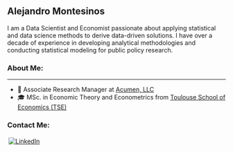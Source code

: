 ## Alejandro Montesinos 

I am a Data Scientist and Economist passionate about applying statistical and data science methods to derive data-driven solutions. I have over a decade of experience in developing analytical methodologies and conducting statistical modeling for public policy research.



### About Me:

***

- 🏢 Associate Research Manager at [Acumen, LLC](https://www.acumenllc.com)
- :mortar_board: MSc. in Economic Theory and Econometrics from [Toulouse School of Economics (TSE)](https://www.tse-fr.eu)



### Contact Me:

<p align="left">

  <a href="https://www.linkedin.com/in/alejandro-montesinos/">
    <img src="https://raw.githubusercontent.com/MikeCodesDotNET/MikeCodesDotNET/a8abbf37441f3253f74ea255a47f289208d7568c/Resources/linkedIn.svg" alt="LinkedIn" style="vertical-align:top; margin:3px">
  </a>
  
</p>
